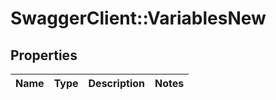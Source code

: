 # SwaggerClient::VariablesNew

## Properties
Name | Type | Description | Notes
------------ | ------------- | ------------- | -------------


